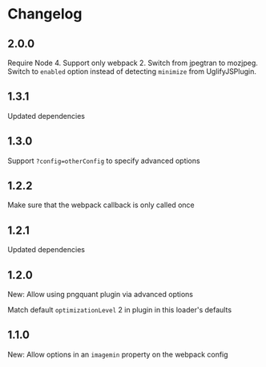 # Changelog

## 2.0.0

Require Node 4. Support only webpack 2. Switch from jpegtran to mozjpeg.
Switch to `enabled` option instead of detecting `minimize` from UglifyJSPlugin.

## 1.3.1

Updated dependencies

## 1.3.0

Support `?config=otherConfig` to specify advanced options

## 1.2.2

Make sure that the webpack callback is only called once

## 1.2.1

Updated dependencies

## 1.2.0

New: Allow using pngquant plugin via advanced options

Match default `optimizationLevel` 2 in plugin in this loader's defaults

## 1.1.0

New: Allow options in an `imagemin` property on the webpack config

